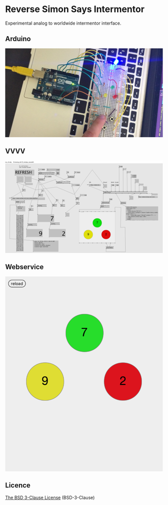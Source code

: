 # Reverse Simon Says Intermentor
Experimental analog to worldwide intermentor interface.

## Arduino
![RSSI Arduino Board](https://github.com/miclaus/reverse-simon-says-intermentor/blob/master/media/rssi_arduino_board.png "RSSI Arduino Board")

## VVVV
![RSSI VVVV Patch](https://github.com/miclaus/reverse-simon-says-intermentor/blob/master/media/rssi_vvvv_patch.png "RSSI VVVV Patch")

## Webservice
![RSSI Webservice Web Preview](https://github.com/miclaus/reverse-simon-says-intermentor/blob/master/media/rssi_web_preview.png "RSSI Webservice Web Preview")

## Licence

[The BSD 3-Clause License](https://opensource.org/licenses/BSD-3-Clause) (BSD-3-Clause)
